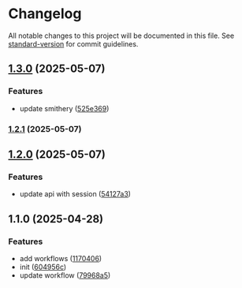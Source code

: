 # Changelog

All notable changes to this project will be documented in this file. See [standard-version](https://github.com/conventional-changelog/standard-version) for commit guidelines.

## [1.3.0](https://github.com/c-rick/jimeng-mcp/compare/v1.2.1...v1.3.0) (2025-05-07)


### Features

* update smithery ([525e369](https://github.com/c-rick/jimeng-mcp/commit/525e369d1b10b2c67155771d7064041b70cd5df6))

### [1.2.1](https://github.com/c-rick/jimeng-mcp/compare/v1.2.0...v1.2.1) (2025-05-07)

## [1.2.0](https://github.com/c-rick/jimeng-mcp/compare/v1.1.0...v1.2.0) (2025-05-07)


### Features

* update api with session ([54127a3](https://github.com/c-rick/jimeng-mcp/commit/54127a3290d8908f3e2edbd570411bc48594c760))

## 1.1.0 (2025-04-28)


### Features

* add workflows ([1170406](https://github.com/c-rick/jimeng-mcp/commit/117040652848600be10e68bd72da333ff89c8b2e))
* init ([604956c](https://github.com/c-rick/jimeng-mcp/commit/604956c8a6b0bc4aef0ba612bbdb9c60f620073f))
* update workflow ([79968a5](https://github.com/c-rick/jimeng-mcp/commit/79968a5d9cbb765f39217be23fb1e08f0e67400e))
